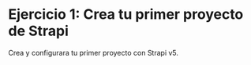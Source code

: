 # Ejercicio 1: Crea tu primer proyecto de Strapi

Crea y configurara tu primer proyecto con Strapi v5.
